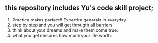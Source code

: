 ## this repository includes Yu's code skill project;

1. Practice makes perfect!! Expertise generals in everyday.
2. step by step and you will get througth all barriers.
3. think about your dreams and make them come true.
4. what you get mesures how much your life worth. 
